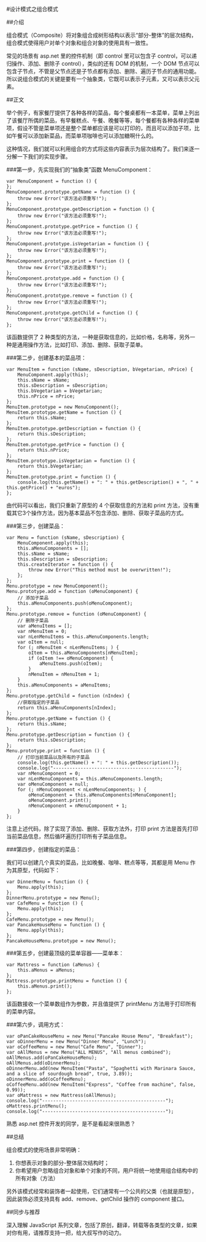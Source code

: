#设计模式之组合模式

##介绍

组合模式（Composite）将对象组合成树形结构以表示“部分-整体”的层次结构，组合模式使得用户对单个对象和组合对象的使用具有一致性。

常见的场景有 asp.net 里的控件机制（即 control 里可以包含子 control，可以递归操作、添加、删除子 control），类似的还有 DOM 的机制，一个 DOM 节点可以包含子节点，不管是父节点还是子节点都有添加、删除、遍历子节点的通用功能。所以说组合模式的关键是要有一个抽象类，它既可以表示子元素，又可以表示父元素。

##正文

举个例子，有家餐厅提供了各种各样的菜品，每个餐桌都有一本菜单，菜单上列出了该餐厅所偶的菜品，有早餐糕点、午餐、晚餐等等，每个餐都有各种各样的菜单项，假设不管是菜单项还是整个菜单都应该是可以打印的，而且可以添加子项，比如午餐可以添加新菜品，而菜单项咖啡也可以添加糖啊什么的。

这种情况，我们就可以利用组合的方式将这些内容表示为层次结构了。我们来逐一分解一下我们的实现步骤。

###第一步，先实现我们的“抽象类”函数 MenuComponent：

```
var MenuComponent = function () {
};
MenuComponent.prototype.getName = function () {
    throw new Error("该方法必须重写!");
};
MenuComponent.prototype.getDescription = function () {
    throw new Error("该方法必须重写!");
};
MenuComponent.prototype.getPrice = function () {
    throw new Error("该方法必须重写!");
};
MenuComponent.prototype.isVegetarian = function () {
    throw new Error("该方法必须重写!");
};
MenuComponent.prototype.print = function () {
    throw new Error("该方法必须重写!");
};
MenuComponent.prototype.add = function () {
    throw new Error("该方法必须重写!");
};
MenuComponent.prototype.remove = function () {
    throw new Error("该方法必须重写!");
};
MenuComponent.prototype.getChild = function () {
    throw new Error("该方法必须重写!");
};
```

该函数提供了 2 种类型的方法，一种是获取信息的，比如价格，名称等，另外一种是通用操作方法，比如打印、添加、删除、获取子菜单。

###第二步，创建基本的菜品项：

```
var MenuItem = function (sName, sDescription, bVegetarian, nPrice) {
    MenuComponent.apply(this);
    this.sName = sName;
    this.sDescription = sDescription;
    this.bVegetarian = bVegetarian;
    this.nPrice = nPrice;
};
MenuItem.prototype = new MenuComponent();
MenuItem.prototype.getName = function () {
    return this.sName;
};
MenuItem.prototype.getDescription = function () {
    return this.sDescription;
};
MenuItem.prototype.getPrice = function () {
    return this.nPrice;
};
MenuItem.prototype.isVegetarian = function () {
    return this.bVegetarian;
};
MenuItem.prototype.print = function () {
    console.log(this.getName() + ": " + this.getDescription() + ", " + this.getPrice() + "euros");
};
```

由代码可以看出，我们只重新了原型的 4 个获取信息的方法和 print 方法，没有重载其它3个操作方法，因为基本菜品不包含添加、删除、获取子菜品的方式。

###第三步，创建菜品：

```
var Menu = function (sName, sDescription) {
    MenuComponent.apply(this);
    this.aMenuComponents = [];
    this.sName = sName;
    this.sDescription = sDescription;
    this.createIterator = function () {
        throw new Error("This method must be overwritten!");
    };
};
Menu.prototype = new MenuComponent();
Menu.prototype.add = function (oMenuComponent) {
    // 添加子菜品
    this.aMenuComponents.push(oMenuComponent);
};
Menu.prototype.remove = function (oMenuComponent) {
    // 删除子菜品
    var aMenuItems = [];
    var nMenuItem = 0;
    var nLenMenuItems = this.aMenuComponents.length;
    var oItem = null;
    for (; nMenuItem < nLenMenuItems; ) {
        oItem = this.aMenuComponents[nMenuItem];
        if (oItem !== oMenuComponent) {
            aMenuItems.push(oItem);
        }
        nMenuItem = nMenuItem + 1;
    }
    this.aMenuComponents = aMenuItems;
};
Menu.prototype.getChild = function (nIndex) {
    //获取指定的子菜品
    return this.aMenuComponents[nIndex];
};
Menu.prototype.getName = function () {
    return this.sName;
};
Menu.prototype.getDescription = function () {
    return this.sDescription;
};
Menu.prototype.print = function () {
    // 打印当前菜品以及所有的子菜品
    console.log(this.getName() + ": " + this.getDescription());
    console.log("--------------------------------------------");
    var nMenuComponent = 0;
    var nLenMenuComponents = this.aMenuComponents.length;
    var oMenuComponent = null;
    for (; nMenuComponent < nLenMenuComponents; ) {
        oMenuComponent = this.aMenuComponents[nMenuComponent];
        oMenuComponent.print();
        nMenuComponent = nMenuComponent + 1;
    }
};
```

注意上述代码，除了实现了添加、删除、获取方法外，打印 print 方法是首先打印当前菜品信息，然后循环遍历打印所有子菜品信息。

###第四步，创建指定的菜品：

我们可以创建几个真实的菜品，比如晚餐、咖啡、糕点等等，其都是用 Menu 作为其原型，代码如下：

```
var DinnerMenu = function () {
    Menu.apply(this);
};
DinnerMenu.prototype = new Menu();
var CafeMenu = function () {
    Menu.apply(this);
};
CafeMenu.prototype = new Menu();
var PancakeHouseMenu = function () {
    Menu.apply(this);
};
PancakeHouseMenu.prototype = new Menu();
```

###第五步，创建最顶级的菜单容器——菜单本：

```
var Mattress = function (aMenus) {
    this.aMenus = aMenus;
};
Mattress.prototype.printMenu = function () {
    this.aMenus.print();
};
```

该函数接收一个菜单数组作为参数，并且值提供了 printMenu 方法用于打印所有的菜单内容。

###第六步，调用方式：

```
var oPanCakeHouseMenu = new Menu("Pancake House Menu", "Breakfast");
var oDinnerMenu = new Menu("Dinner Menu", "Lunch");
var oCoffeeMenu = new Menu("Cafe Menu", "Dinner");
var oAllMenus = new Menu("ALL MENUS", "All menus combined");
oAllMenus.add(oPanCakeHouseMenu);
oAllMenus.add(oDinnerMenu);
oDinnerMenu.add(new MenuItem("Pasta", "Spaghetti with Marinara Sauce, and a slice of sourdough bread", true, 3.89));
oDinnerMenu.add(oCoffeeMenu);
oCoffeeMenu.add(new MenuItem("Express", "Coffee from machine", false, 0.99));
var oMattress = new Mattress(oAllMenus);
console.log("---------------------------------------------");
oMattress.printMenu();
console.log("---------------------------------------------");
```

熟悉 asp.net 控件开发的同学，是不是看起来很熟悉？

##总结

组合模式的使用场景非常明确：


1. 你想表示对象的部分-整体层次结构时；
2. 你希望用户忽略组合对象和单个对象的不同，用户将统一地使用组合结构中的所有对象（方法）

另外该模式经常和装饰者一起使用，它们通常有一个公共的父类（也就是原型），因此装饰必须支持具有 add、remove、getChild 操作的 component 接口。

##同步与推荐

深入理解 JavaScript 系列文章，包括了原创，翻译，转载等各类型的文章，如果对你有用，请推荐支持一把，给大叔写作的动力。